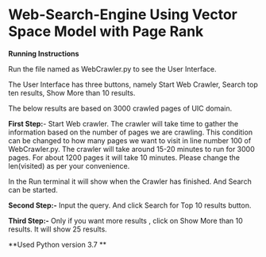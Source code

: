 # Web-Search-Engine Using Vector Space Model with Page Rank

**Running Instructions**

Run the file named as WebCrawler.py to see the User Interface. 

The User Interface has three buttons, namely Start Web Crawler, Search top ten results, Show More than 10 results.

The below results are based on 3000 crawled pages of UIC domain.

**First Step:**- Start Web crawler. The crawler will take time to gather the information based on the number of pages we are crawling. This condition can be changed to how many pages we want to visit in line number 100 of WebCrawler.py.  The crawler will take around 15-20 minutes to run for 3000 pages. For about 1200 pages it will take 10 minutes. Please change the len(visited) as per your convenience. 

In the Run terminal it will show when the Crawler has finished. And Search can be started.  

**Second Step:-** Input the query. And click Search for Top 10 results button. 

**Third Step:-** Only if you want more results , click on Show More than 10 results. It will show 25 results. 

**Used Python version 3.7 **
